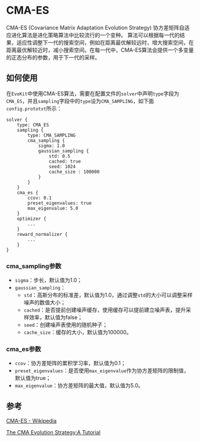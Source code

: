 # CMA-ES

CMA-ES (Covariance Matrix Adaptation Evolution Strategy) 协方差矩阵自适应进化算法是进化策略算法中比较流行的一个变种。
算法可以根据每一代的结果，适应性调整下一代的搜索空间，例如在距离最优解较远时，增大搜索空间，在距离最优解较近时，减小搜索空间。在每一代中，CMA-ES算法会提供一个多变量的正态分布的参数，用于下一代的采样。

## 如何使用
在`EvoKit`中使用CMA-ES算法，需要在配置文件的`solver`中声明`type`字段为`CMA_ES`，并且`sampling`字段中的`type`设为`CMA_SAMPLING`，如下面`config.prototxt`所示：

```
solver {
    type: CMA_ES
    sampling {
        type: CMA_SAMPLING
        cma_sampling {
            sigma: 1.0
            gaussian_sampling {
                std: 0.5
                cached: true
                seed: 1024
                cache_size : 100000
            }
        }
    }
    cma_es {
        ccov: 0.1
        preset_eigenvalues: true
        max_eigenvalue: 5.0
    }
    optimizer {
        ...
    }
    reward_normalizer {
        ...
    }
}
```

### cma_sampling参数
- `sigma`：步长，默认值为1.0；
- `gaussian_sampling`：
  - `std`：高斯分布的标准差，默认值为1.0，通过调整`std`的大小可以调整采样噪声的数值大小；
  - `cached`：是否提前创建噪声缓存，使用缓存可以提前建立噪声表，提升采样效率，默认值为false；
  - `seed`：创建噪声表使用的随机种子；
  - `cache_size`：缓存的大小，默认值为100000。

### cma_es参数
- `ccov`：协方差矩阵的累积学习率，默认值为0.1；
- `preset_eigenvalues`：是否使用`max_eigenvalue`作为协方差矩阵的限制值，默认值为true；
- `max_eigenvalue`：协方差矩阵的最大值，默认值为5.0。

## 参考
[CMA-ES - Wikipedia](https://en.wikipedia.org/wiki/CMA-ES)

[The CMA Evolution Strategy:A Tutorial](https://arxiv.org/abs/1604.00772?context=cs)
